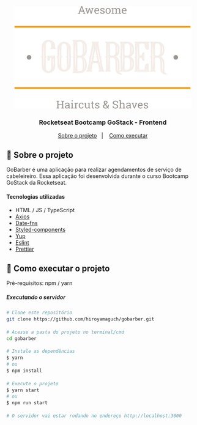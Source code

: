 <p align="center">
  <img alt="GoBarber Logo" src="../frontend/src/assets/logo.svg">
</p>

<h3 align="center">
  Rocketseat Bootcamp GoStack - Frontend
</h3>

<p align="center">
  <a href="#memo-sobre-o-projeto">Sobre o projeto</a>&nbsp;&nbsp;&nbsp;|&nbsp;&nbsp;&nbsp;
  <a href="#rocket-como-executar-o-projeto">Como executar</a>
</p>

## :memo: Sobre o projeto
GoBarber é uma aplicação para realizar agendamentos de serviço de cabeleireiro. Essa aplicação foi desenvolvida durante o curso Bootcamp GoStack da Rocketseat.
#### Tecnologias utilizadas
- HTML / JS / TypeScript
- [Axios](https://github.com/arb/celebrate)
- [Date-fns](https://date-fns.org/)
- [Styled-components](https://styled-components.com/)
- [Yup](https://github.com/jquense/yup)
- [Eslint](https://eslint.org/)
- [Prettier](https://prettier.io/)

## :rocket: Como executar o projeto
Pré-requisitos: npm / yarn

##### Executando o servidor
```bash
# Clone este repositório
git clone https://github.com/hiroyamaguch/gobarber.git

# Acesse a pasta do projeto no terminal/cmd
cd gobarber

# Instale as dependências
$ yarn
# ou
$ npm install

# Execute o projeto
$ yarn start
# ou
$ npm run start

# O servidor vai estar rodando no endereço http://localhost:3000
```
